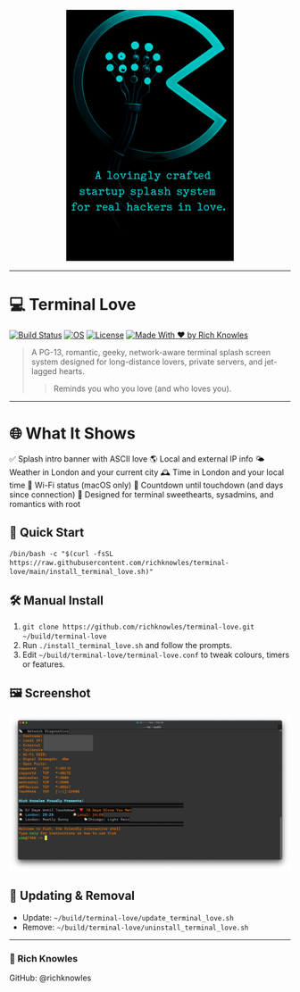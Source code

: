 <p align="center">
  <img src="https://raw.githubusercontent.com/richknowles/terminal-love/main/images/graphic.png" alt="banner" width="300">
</p>

---

# 💻 Terminal Love

[![Build Status](https://img.shields.io/badge/build-passing-brightgreen.svg)](https://github.com/richknowles/terminal-love)
[![OS](https://img.shields.io/badge/platform-macOS%20%7C%20Linux-blue.svg)](#)
[![License](https://img.shields.io/badge/license-personal--use-red.svg)](#)
[![Made With ❤️ by Rich Knowles](https://img.shields.io/badge/made%20with-%E2%9D%A4%EF%B8%8F%20by%20Rich%20Knowles-black.svg)](#)

> A PG-13, romantic, geeky, network-aware terminal splash screen system designed for long-distance lovers, private servers, and jet-lagged hearts.
>> Reminds you who you love (and who loves you).

---
# 🌐 What It Shows

✅ Splash intro banner with ASCII love
🌎 Local and external IP info
🌤 Weather in London and your current city
🕰 Time in London and your local time
📶 Wi-Fi status (macOS only)
🛬 Countdown until touchdown (and days since connection)
💖 Designed for terminal sweethearts, sysadmins, and romantics with root

## 🚀 Quick Start

    /bin/bash -c "$(curl -fsSL https://raw.githubusercontent.com/richknowles/terminal-love/main/install_terminal_love.sh)"

## 🛠️ Manual Install

1. `git clone https://github.com/richknowles/terminal-love.git ~/build/terminal-love`  
2. Run `./install_terminal_love.sh` and follow the prompts.  
3. Edit `~/build/terminal-love/terminal-love.conf` to tweak colours, timers or features.  

## 🖼️ Screenshot

<p align="center">
  <img src="https://raw.githubusercontent.com/richknowles/terminal-love/main/images/screenshot.jpg" alt="Terminal Love splash screen preview" width="700">
</p>

## 🔄 Updating & Removal

- Update: `~/build/terminal-love/update_terminal_love.sh`  
- Remove: `~/build/terminal-love/uninstall_terminal_love.sh`  

---

### 🧠 Rich Knowles
GitHub: @richknowles
